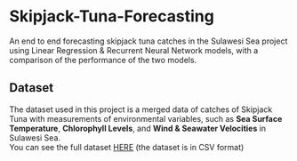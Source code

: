 # Skipjack-Tuna-Forecasting

An end to end forecasting skipjack tuna catches in the Sulawesi Sea project using Linear Regression & Recurrent Neural Network models, with a comparison of the performance of the two models.

## Dataset
The dataset used in this project is a merged data of catches of Skipjack Tuna with measurements of environmental variables, such as **Sea Surface Temperature**, **Chlorophyll Levels**, and **Wind & Seawater Velocities** in Sulawesi Sea.   
You can see the full dataset [HERE](https://drive.google.com/file/d/1wMW3ljotmVUdqro7FFo9lgt8AQp015mC/view?usp=sharing) (the dataset is in CSV format)
